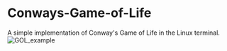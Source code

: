 # Conways-Game-of-Life
A simple implementation of Conway's Game of Life in the Linux terminal.
![GOL_example](https://user-images.githubusercontent.com/60577496/113434325-1d038400-93b7-11eb-9901-1f590fbb4d7a.gif)
